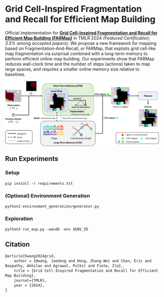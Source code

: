 # Grid Cell-Inspired Fragmentation and Recall for Efficient Map Building
Official implementation for **[Grid Cell-Inspired Fragmentation and Recall for Efficient Map Building (FARMap)](https://openreview.net/forum?id=cT8oOJ6Q6F)** in TMLR 2024 *(Featured Certification; 3.5% among accepted papers)*.
We propose a new framework for mapping based on Fragmentation-And-Recall, or FARMap, that
exploits grid cell-like map fragmentation via surprisal combined with a long-term memory to perform
efficient online map building.
Our experiments show
that FARMap reduces wall-clock time and the number of steps (actions) taken to map large spaces,
and requires a smaller online memory size relative to baselines.



<p align="center">
  <img align="middle" src="./assets/architecture.png" alt="Architecture"/>
</p>


## Run Experiments
### Setup
```
pip install -r requirements.txt
```


### (Optional) Environment Generation
```
python3 environment_generation/generator.py
```


### Exploration


```
python3 run_exp.py -wandb -env $ENV_ID
```


## Citation
```
@article{hwang2024grid,
    author = {Hwang, Jaedong and Hong, Zhang-Wei and Chen, Eric and Boopathy, Akhilan and Agrawal, Pulkit and Fiete, Ila},
    title = {Grid Cell-Inspired Fragmentation and Recall for Efficient Map Building},
    journal={TMLR},
    year = {2024},
}   
```
